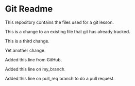 # Git Readme

This repository contains the files used for a git lesson.

This is a change to an existing file that git has already tracked.

This is a third change.

Yet another change.

Added this line from GitHub.

Added this line on my_branch.

Added this line on pull_req branch to do a pull request.